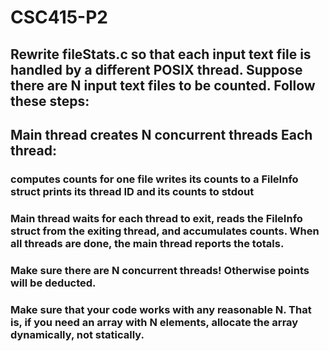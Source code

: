# CSC415-P2
## Rewrite fileStats.c so that each input text file is handled by a different POSIX thread. Suppose there are N input text files to be counted. Follow these steps:

## Main thread creates N concurrent threads Each thread:

### computes counts for one file writes its counts to a FileInfo struct prints its thread ID and its counts to stdout

### Main thread waits for each thread to exit, reads the FileInfo struct from the exiting thread, and accumulates counts. When all threads are done, the main thread reports the totals.

### Make sure there are N concurrent threads! Otherwise points will be deducted.

### Make sure that your code works with any reasonable N. That is, if you need an array with N elements, allocate the array dynamically, not statically.
